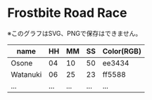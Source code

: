 Frostbite Road Race
====

※このグラフはSVG、PNGで保存はできません。

name | HH | MM | SS | Color(RGB)
--- | --- | --- | --- | ---
Osone | 04 | 10 | 50 | ee3434
Watanuki | 06 | 25 | 23 | ff5588
... | ... | ... | ... | ...
